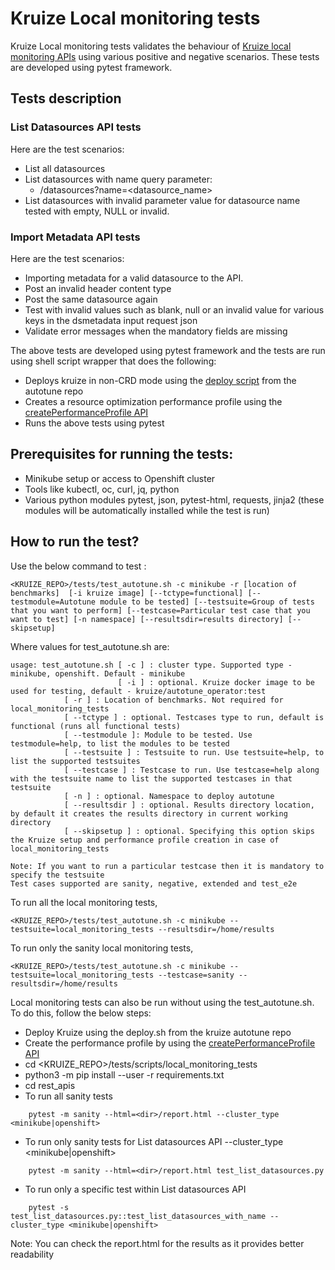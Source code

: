 # **Kruize Local monitoring tests**

Kruize Local monitoring tests validates the behaviour of [Kruize local monitoring APIs](/design/KruizeLocalAPI.md)
using various positive and negative scenarios. These tests are developed using pytest framework.

## Tests description
### **List Datasources API tests**

Here are the test scenarios:
- List all datasources
- List datasources with name query parameter:
    - /datasources?name=<datasource_name>
- List datasources with invalid parameter value for datasource name tested with empty, NULL or invalid.

### **Import Metadata API tests**

Here are the test scenarios:

- Importing metadata for a valid datasource to the API.
- Post an invalid header content type
- Post the same datasource again
- Test with invalid values such as blank, null or an invalid value for various keys in the dsmetadata input request json
- Validate error messages when the mandatory fields are missing

The above tests are developed using pytest framework and the tests are run using shell script wrapper that does the following:
- Deploys kruize in non-CRD mode using the [deploy script](https://github.com/kruize/autotune/blob/master/deploy.sh) from the autotune repo
- Creates a resource optimization performance profile using the [createPerformanceProfile API](/design/PerformanceProfileAPI.md)
- Runs the above tests using pytest

## Prerequisites for running the tests:
- Minikube setup or access to Openshift cluster
- Tools like kubectl, oc, curl, jq, python
- Various python modules pytest, json, pytest-html, requests, jinja2
  (these modules will be automatically installed while the test is run)

## How to run the test?

Use the below command to test :

```
<KRUIZE_REPO>/tests/test_autotune.sh -c minikube -r [location of benchmarks]  [-i kruize image] [--tctype=functional] [--testmodule=Autotune module to be tested] [--testsuite=Group of tests that you want to perform] [--testcase=Particular test case that you want to test] [-n namespace] [--resultsdir=results directory] [--skipsetup]
```

Where values for test_autotune.sh are:

```
usage: test_autotune.sh [ -c ] : cluster type. Supported type - minikube, openshift. Default - minikube
                        [ -i ] : optional. Kruize docker image to be used for testing, default - kruize/autotune_operator:test
			[ -r ] : Location of benchmarks. Not required for local_monitoring_tests
			[ --tctype ] : optional. Testcases type to run, default is functional (runs all functional tests)
			[ --testmodule ]: Module to be tested. Use testmodule=help, to list the modules to be tested
			[ --testsuite ] : Testsuite to run. Use testsuite=help, to list the supported testsuites
			[ --testcase ] : Testcase to run. Use testcase=help along with the testsuite name to list the supported testcases in that testsuite
			[ -n ] : optional. Namespace to deploy autotune
			[ --resultsdir ] : optional. Results directory location, by default it creates the results directory in current working directory
			[ --skipsetup ] : optional. Specifying this option skips the Kruize setup and performance profile creation in case of local_monitoring_tests

Note: If you want to run a particular testcase then it is mandatory to specify the testsuite
Test cases supported are sanity, negative, extended and test_e2e

```

To run all the local monitoring tests,

```
<KRUIZE_REPO>/tests/test_autotune.sh -c minikube --testsuite=local_monitoring_tests --resultsdir=/home/results
```

To run only the sanity local monitoring tests,

```
<KRUIZE_REPO>/tests/test_autotune.sh -c minikube --testsuite=local_monitoring_tests --testcase=sanity --resultsdir=/home/results
```

Local monitoring tests can also be run without using the test_autotune.sh. To do this, follow the below steps:

- Deploy Kruize using the deploy.sh from the kruize autotune repo
- Create the performance profile by using the [createPerformanceProfile API](/design/PerformanceProfileAPI.md)
- cd <KRUIZE_REPO>/tests/scripts/local_monitoring_tests
- python3 -m pip install --user -r requirements.txt
- cd rest_apis
- To run all sanity tests
```
	pytest -m sanity --html=<dir>/report.html --cluster_type <minikube|openshift>
```
- To run only sanity tests for List datasources API --cluster_type <minikube|openshift>
```
	pytest -m sanity --html=<dir>/report.html test_list_datasources.py
```
- To run only a specific test within List datasources API
```
	pytest -s test_list_datasources.py::test_list_datasources_with_name --cluster_type <minikube|openshift>
```

Note: You can check the report.html for the results as it provides better readability

